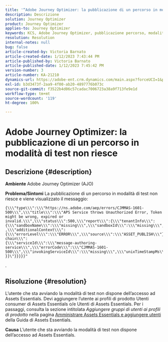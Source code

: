 ```yaml
---
title: '“Adobe Journey Optimizer: la pubblicazione di un percorso in modalità di test non riesce”'
description: Descrizione
solution: Journey Optimizer
product: Journey Optimizer
applies-to: Journey Optimizer
keywords: KCS, Adobe Journey Optimizer, pubblicazione percorso, modalità di test, errore, AJO
resolution: Resolution
internal-notes: null
bug: false
article-created-by: Victoria Barnato
article-created-date: 1/12/2023 7:43:44 PM
article-published-by: Victoria Barnato
article-published-date: 1/12/2023 7:45:42 PM
version-number: 3
article-number: KA-21210
dynamics-url: https://adobe-ent.crm.dynamics.com/main.aspx?forceUCI=1&pagetype=entityrecord&etn=knowledgearticle&id=7892a466-b192-ed11-aad1-6045bd006d92
exl-id: b3d3473f-2aa9-4f00-ab20-4897776b073c
source-git-commit: f3522b4d06c57cadac7006723a38a9f713fe9e1d
workflow-type: tm+mt
source-wordcount: '119'
ht-degree: 100%

---
```


# Adobe Journey Optimizer: la pubblicazione di un percorso in modalità di test non riesce

## Descrizione {#description}

<b>Ambiente</b>
Adobe Journey Optimizer (AJO)


<b>Problema/Sintomi</b>
La pubblicazione di un percorso in modalità di test non riesce e viene visualizzato il messaggio:


```
{\\\"type\\\":\\\"https://ns.adobe.com/aep/errors/CJMMAS-1601-500\\\",\\\"title\\\":\\\"APS Service throws Unauthorized Error, Token might be wrong, expired or invalid.\\\",\\\"status\\\":500,\\\"report\\\":{\\\"tenantInfo\\\":
{\\\"sandboxName\\\":\\\"missing\\\",\\\"sandboxId\\\":\\\"missing\\\",\\\"imsOrgId\\\":\\\"missing\\\"}
,\\\"additionalContext\\\":{\\\"errorLevel\\\":\\\"ERROR\\\",\\\"source\\\":\\\"ASSET_PUBLISH\\\"}},\\\"error-chain\\\":
{\\\"serviceId\\\":\\\"message-authoring-service\\\",\\\"errorCode\\\":\\\"CJMMAS-1601-500\\\",\\\"invokingServiceId\\\":\\\"missing\\\",\\\"unixTimeStampMs\\\":«REDACTED»}
}}\"}}}}}"
```

.

## Risoluzione {#resolution}


L’utente che sta avviando la modalità di test non dispone dell’accesso ad Assets Essentials. Devi aggiungere l’utente ai profili di prodotto Utenti consumer di Assets Essentials o/e Utenti di Assets Essentials. Per i passaggi, consulta la sezione intitolata *Aggiungere gruppi di utenti ai profili di prodotto* nella pagina [Amministrare Assets Essentials e aggiungere utenti](https://experienceleague.adobe.com/docs/experience-manager-assets-essentials/help/get-started-admins/deploy-administer.html?lang=it#add-users-to-product-profiles) della Guida di Assets Essentials.

<b>Causa</b>
L’utente che sta avviando la modalità di test non dispone dell’accesso ad Assets Essentials.
